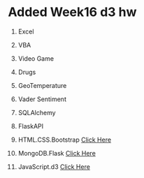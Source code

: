 # Added Week16 d3 hw

1. Excel

2. VBA

3. Video Game

4. Drugs

5. GeoTemperature

6. Vader Sentiment

7. SQLAlchemy

8. FlaskAPI

9. HTML.CSS.Bootstrap [Click Here](http://zhua1.github.io/html)

10. MongoDB.Flask [Click Here](http://zhua1.github.io/mars)

11. JavaScript.d3 [Click Here](http://zhua1.github.io/ufo)
